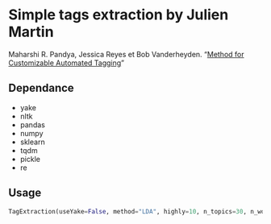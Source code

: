 # Simple tags extraction by Julien Martin

Maharshi R. Pandya, Jessica Reyes et Bob Vanderheyden. “[Method for Customizable Automated Tagging](https://arxiv.org/pdf/2005.00042.pdf)”

## Dependance
- yake
- nltk
- pandas
- numpy
- sklearn
- tqdm
- pickle
- re

## Usage
```python
TagExtraction(useYake=False, method="LDA", highly=10, n_topics=30, n_words=30)
```
